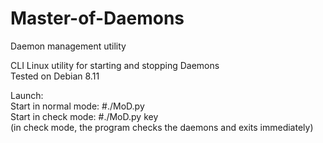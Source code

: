 # Master-of-Daemons
Daemon management utility  
  
CLI Linux utility for starting and stopping Daemons  
Tested on Debian 8.11  
  
Launch:  
Start in normal mode: #./MoD.py  
Start in check mode: #./MoD.py key  
(in check mode, the program checks the daemons and exits immediately)
